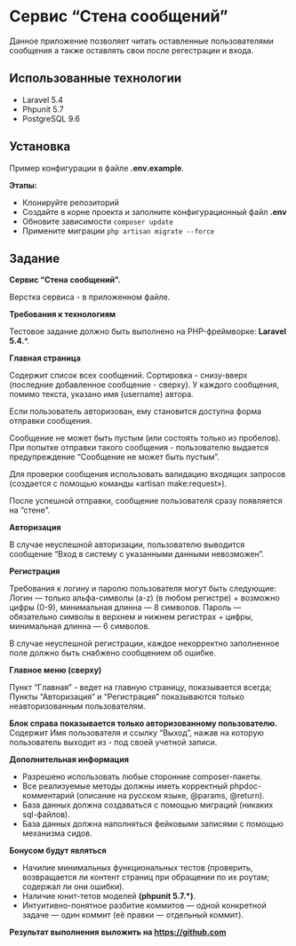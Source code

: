 # Сервис “Стена сообщений”

Данное приложение позволяет читать оставленные пользователями сообщения а также оставлять свои после регестрации и входа.

## Использованные технологии

* Laravel 5.4
* Phpunit 5.7
* PostgreSQL 9.6

## Установка

Пример конфигурации в файле **.env.example**.

**Этапы:**
* Клонируйте репозиторий
* Создайте в корне проекта и заполните конфигурационный файл **.env**
* Обновите зависимости  ``` composer update  ```
* Примените миграции ``` php artisan migrate --force ```

## Задание

**Сервис “Стена сообщений”.**

Верстка сервиса - в приложенном файле.

**Требования к технологиям**

Тестовое задание должно быть выполнено на PHP-фреймворке: **Laravel 5.4.***.

**Главная страница**

Содержит список всех сообщений. Сортировка - снизу-вверх (последние добавленное сообщение - сверху). У каждого сообщения, помимо текста, указано имя (username) автора.

Если пользователь авторизован, ему становится доступна форма отправки сообщения.

Сообщение не может быть пустым (или состоять только из пробелов). При попытке отправки такого сообщения - пользователю выдается предупреждение “Сообщение не может быть пустым”.

Для проверки сообщения использовать валидацию входящих запросов (создается с помощью команды «artisan make:request»).

После успешной отправки, сообщение пользователя сразу появляется на “стене”.

**Авторизация**

В случае неуспешной авторизации, пользователю выводится сообщение “Вход в систему с указанными данными невозможен”.

**Регистрация**

Требования к логину и паролю пользователя могут быть следующие:
Логин — только альфа-символы (a-z) (в любом регистре) + возможно цифры (0-9), минимальная длинна — 8 символов.
Пароль — обязательно символы в верхнем и нижнем регистрах + цифры, минимальная длинна — 6 символов.

В случае неуспешной регистрации, каждое некорректно заполненное поле должно быть снабжено сообщением об ошибке.

**Главное меню (сверху)**

Пункт “Главная” - ведет на главную страницу, показывается всегда;
Пункты “Авторизация” и “Регистрация” показываются только неавторизованным пользователям.

**Блок справа показывается только авторизованному пользователю.** Содержит Имя пользователя и ссылку “Выход”, нажав на которую пользователь выходит из - под своей учетной записи.

**Дополнительная информация**

* Разрешено использовать любые сторонние composer-пакеты.
* Все реализуемые методы должны иметь корректный phpdoc-комментарий (описание на русском языке, @params, @return).
* База данных должна создаваться с помощью миграций (никаких sql-файлов).
* База данных должна наполняться фейковыми записями с помощью механизма сидов.

**Бонусом будут являться**

* Начилие минимальных функциональных тестов (проверить, возвращается ли контент страниц при обращении по их роутам; содержал ли они ошибки).
* Наличие юнит-тетов моделей **(phpunit 5.7.\*)**.
* Интуитивно-понятное разбитие коммитов — одной конкретной задаче — один коммит (её правки — отдельный коммит).

**Результат выполнения выложить на https://github.com**
